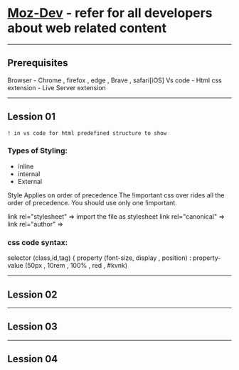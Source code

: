 # [Moz-Dev](https://developer.mozilla.org/en-US/) - refer for all developers about web related content 

------------------------------------------------------------------------------------------------------

## **Prerequisites**

Browser - Chrome , firefox , edge , Brave , safari[iOS]
Vs code - Html css extension - Live Server extension

------------------------------------------------------------------------------------------------------
## **Lession 01**

`! in vs code for html predefined structure to show`

### Types of Styling: 
- inline
- internal
- External

Style Applies on order of precedence
The !important css over rides all the order of precedence.
You should use only one !important.

link rel="stylesheet" => import the file as stylesheet
link rel="canonical" =>
link rel="author" => 

### css code syntax:
selector (class,id,tag) {
property (font-size, display , position) : property-value (50px , 10rem , 100% , red , #kvnk)



------------------------------------------------------------------------------------------------------
## **Lession 02**




------------------------------------------------------------------------------------------------------
## **Lession 03**



------------------------------------------------------------------------------------------------------
## **Lession 04**
